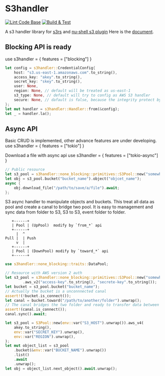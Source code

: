 # S3handler
[![Lint Code Base](https://github.com/yanganto/s3handler/actions/workflows/linter.yml/badge.svg)](https://github.com/yanganto/s3handler/actions/workflows/linter.yml)
[![Build & Test](https://github.com/yanganto/s3handler/actions/workflows/test.yml/badge.svg)](https://github.com/yanganto/s3handler/actions/workflows/test.yml)


A s3 handler library for [s3rs](https://github.com/yanganto/s3rs) and [nu-shell s3 plugin](https://github.com/nushell/nushell/tree/main/crates/nu_plugin_s3)
Here is the [document](https://docs.rs/s3handler/).


## Blocking API is ready

use s3handler = { features = ["blocking"] }

```rust
let config = s3handler::CredentialConfig{
    host: "s3.us-east-1.amazonaws.com".to_string(),
    access_key: "akey".to_string(),
    secret_key: "skey".to_string(),
    user: None,
    region: None, // default will be treated as us-east-1
    s3_type: None, // default will try to config as AWS S3 handler
    secure: None, // dafault is false, because the integrity protect by HMAC
};
let mut handler = s3handler::Handler::from(&config);
let _ = handler.la();
```

## Async API
Basic CRUD is implemented, other advance features are under developing.
use s3handler = { features = ["tokio"] }

Download a file with async api
use s3handler = { features = ["tokio-async"] }
```rust
// Public resource
let s3_pool = s3handler::none_blocking::primitives::S3Pool::new("somewhere.in.the.world".to_string());
let obj = s3_pool.bucket("bucket_name").object("objcet_name");
async {
    obj.download_file("/path/to/save/a/file").await;
};

```

S3 async handler to manipulate objects and buckets.
This treat all data as pool and create a canal to bridge two pool.
It is easy to management and sync data from folder to S3, S3 to S3, event folder to folder.

>>>
       +------+
       | Pool | (UpPool)  modify by `from_*` api
       +------+
         |  ^
    Pull |  | Push
         v  |
       +------+
       | Pool | (DownPool) modify by `toward_*` api
       +------+
>>>

```rust
use s3handler::none_blocking::traits::DataPool;

// Resource with AWS version 2 auth
let s3_pool = s3handler::none_blocking::primitives::S3Pool::new("somewhere.in.the.world".to_string())
        .aws_v2("access-key".to_string(), "secrete-key".to_string());
let bucket = s3_pool.bucket("bucket_name");
// Actually the bucket is a unconnnected canal
assert!(!bucket.is_connect());
let canal = bucket.toward("/path/to/another/folder").unwrap();
// The canal bridges the two folder and ready to transfer data between bucket and folder
assert!(canal.is_connect());
canal.sync().await;

let s3_pool = S3Pool::new(env::var("S3_HOST").unwrap()).aws_v4(
    akey.to_string(),
    env::var("SECRET_KEY").unwrap(),
    env::var("REGION").unwrap(),
);
let mut object_list = s3_pool
    .bucket(&env::var("BUCKET_NAME").unwrap())
    .list()
    .await
    .unwrap();
let obj = object_list.next_object().await.unwrap();
```
